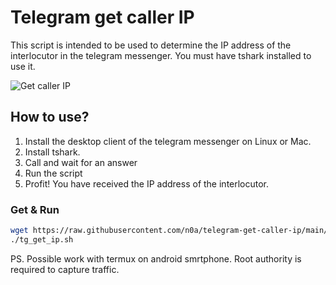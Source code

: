 # Telegram get caller IP

This script is intended to be used to determine the IP address of the interlocutor in the telegram messenger. You must have tshark installed to use it.

![Get caller IP](https://i.imgur.com/2Qlc3Kt.png)

## How to use?

1. Install the desktop client of the telegram messenger on Linux or Mac.
2. Install tshark.
3. Call and wait for an answer
4. Run the script
5. Profit! You have received the IP address of the interlocutor.

### Get & Run

```sh
wget https://raw.githubusercontent.com/n0a/telegram-get-caller-ip/main/tg_get_ip.sh && chmod +x tg_get_ip.sh
./tg_get_ip.sh
```

PS. Possible work with termux on android smrtphone. Root authority is required to capture traffic.

